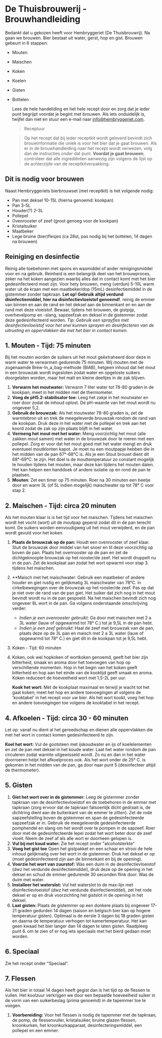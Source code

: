 # De Thuisbrouwerij - Brouwhandleiding

Bedankt dat u gekozen heeft voor Hembryggeriet (De Thuisbrouwrij). Na gaan we brouwen. Bier bestaat uit water, gerst, hop en gist. Brouwen gebeurt in 6 stappen:
* Mouten
* Maischen
* Koken
* Koelen
* Gisten
* Bottelen
  
  Lees de hele handeliding en het hele recept door en zorg dat je ieder punt begrijpt voordat je begint met brouwen. Als iets onduidelijk is, twijfel dan niet en stuur een e-mail naar info@hembryggeriet.com.

  > Receptuur

  >Op het recept dat bij ieder receptkit wordt geleverd bevindt zich brouwinformatie die uniek is voor het bier dat je gaat brouwen. Als er in de brouwhandleiding naar het recept wordt verwezen, volg dan de instructies onder dat punt. __Voordat je gaat brouwen__, controleer dat alle ingrediënten aanwezig zijn volgens de lijst op de achterzijde van de receptkitverpakking.

## Dit is nodig voor brouwen
Naast Hembryggeriets bierbrouwset (met receptkit) is het volgende nodig:
* Pan met deksel 10-15L (hierna genoemd: kookpan)
* Pan 3-5L
* Houder(?) 2-3L
* Pollepel
* Ovenrooster of zeef (groot genoeg voor de kookpan)
* Kristalsuiker
* Maatbeker
* Lege bruine (bier)flesjes (ca 28st, pas nodig bij het bottelen, 14 dagen na brouwen)

## Reiniging en desinfectie
Reinig alle toebehoren met spons en wasmiddel of ander reinigingsmiddel voor en na gebruik. Reinheid is een belangrijk deel van het brouwproces, zeker na het koken aangezien waarbij alles dat in contact komt met het bier gedesinfecteerd moet zijn. Voor hety brouwen, meng (verdun) 5-10L warm water uit de kraan met een maatbeker/dop (15mL) desinfectiemiddel in de gistemmer zonder tapkraan. __Let op! Gebruik altijd verdund disinfectiemiddel, hier na disinfectievloeistof genoemd!__. reinig de emmer van binnen en aan de rand en het deksel aan de binnenkant en en aan de rand met deze vloeistof. Bewaar, tijdens het brouwen, de gistpijp, overhevelpomp en -slang, sapzeefzak en deksel in de gistemmer zodat deze gedesinfecteerd worden. _Tip: Gebruik een sprayfles met desinfectievloeistof voor het snel kunnen sprayen en desinfecteren van de uitrusting en oppervlakken die met het bier in contact komen._

## 1. Mouten - Tijd: 75 minuten
Bij het mouten worden de suikers uit het mout geëxtraheerd door deze in warm water te verwarmen gedurende 75 minuten. Wij mouten met de zogenaamde Brew-In_a_bag-methode (BIAB), hetgeen inhoud dat het mout in een brouwzak wordt ingesloten zodat water en opgeloste suikers doorgelaten worden, maar het malt en kleine deeltjes in de zak blijven.

1. **Verwarm het moutwater:** Verwarm 7 liter water tot 78-80 graden in de kookpan; meet in het midden met de thermometer.
2. **Voeg de pH5.2-stabilisator toe:** Leeg het zakje in het moutwater en roer door zodat de inhoud oplost. De pH-waarde van het mout wordt nu ongeveer 5,2.
3. **Gebruik de brouwzak:** Als het moutwater 78-80 graden is, zet de warmtebron uit en trek de meegeleverde brouwzak rondom de rand van de kookpan. Druk deze in het water met de  pollepel en trek aan het koord zodat de zak op zijn plaats blijft in het water.
4. **Vermeng het mout met het water:** Meng voorzichtig het mout (alle zakken mout samen) met water in de brouwzak door te roeren met een pollepel. Zorg er voor dat het mout goed met het water mengt en druk eventueel moutklonten kapot. Je moet nu een moutpapje hebben die in het midden van de pan 67°-68°C is. Als je een Stout brouwt dient dit 68°-69°C. te zijn. Het doel is de mouttemperatuur zo constant mogelijk te houden tijdens het mouten, maar deze kan tijdens het mouten dalen. Het kan helpen een handdoek of andere isolatie op en rond de pan te plaatsen.
5. **Mouten**: Zet een timer op 75 minuten. Roer na 30 minuten een beetje door en warm 3L (of 5L indien mogelijk) maischwater op tot 78° C voor stap 2.

## 2. Maischen - Tijd: circa 20 minuten
Als het mouten klaar is is het tijd voor het maischen. Tijdens het maischen wordt het vocht (wort) uit de moutpap geperst zodat dit in de pan terecht komt. De suikers worden eenvoudigweg uit het mout verwijderd, en de pan wordt gevuld voor het koken.
1. **Plaats de brouwzak op de pan:** Houdt een ovenrooster of zeef klaar. Sluit de brouwzak door middel van het snoer en til deze voorzichtig op boven de pan. Plaats het ovenrooster op de pan en zet de dichtgeknoopte brouwzak op het rooster/de zeef. Het wordt druppelt nu in de pan. Zet de kookplaat aan zodat het wort opwarmt voor stap 3. tijdens het maischen.
2. **Maisch met het maischwater: Gebruik een maatbeker of andere houder en giet rustig en gelijkmatig 3L maischwater van 78°C. in cirkelbewegingen over de brouwzak op het rooster/de zeef. Pas op dat je niet over de rand van de pan giet. Het suiker dat zich nog in het mout bevindt wordt nu in de pan gespoeld. Na het maischen bevindt zich nog ongeveer 8L wort in de pan. Ga volgens onderstaande omschrijving verder:
   
   * *Indien je een ovenrooster gebruikt:* Ga door met maischen met 2 a 3L water (lauw of opgewarmd tot 78° C.) tot je 9,5L in de pan hebt.
   * *Indien je een zeef gebruikt:* Haal de zeef met brouwzak van de pan, plaats deze op de 3L pan en maisch met 2 a 3L water (lauw of opgewarmd tot 78° C.) en giet dit in de kookpan tot je 9,5L hebt.

3. Koken - Tijd: 60 minuten
4. Koken, ook wel hopkoken of wortkoken genoemd, geeft het bier zijn bitterheid, smaak en aroma door het toevoegen van hop op verschillende momenten. Hop in het begin van het koken geeft bitterheid en hop aan het einde van de kooktijd geeft smaak en aroma. Koken reduceert de hoeveelheid wort met 1,5-2L per uur.
   
   **Kook het wort:** Met de kookplaat maximaal en terwijl je wacht tot het gaat koken; meet het hop en andere toevoegingen  af volgens de 'kooktabel' in het recept voor uw bier. Als het wort kookt, voeg het hop en andere toevoegingen toe volgens de kooktabel in het recept.

## 4. Afkoelen - Tijd: circa 30 - 60 minuten

Let op: vanaf nu dient al het gereedschap en dienen alle oppervlakken die met het wort in contact komen gedesinfecteerd te zijn. 

  **Koel het wort:** Vul de gootsteen met ijskoudwater en ijs of koelelementen en zet de pan met deksel in het koude water.  Laat het water rondom de pan circuleren zodat warmte uitgewisseld wordt.  Zo nu en dan in het water doorroeren helpt het afkoelproces ook. Als het wort onder de 25° C. is gekomen in het midden van de pan, ga door naar punt 5 (desinfecteer altijd de thermometer).

## 5. Gisten
1. **Giet het wort over in de gistemmer:** Leeg de gistemmer zonder tapkraan van de desinfectievloeistof en de toebehoren in de emmer met tapkraan (zorg ervoor dat de tapkraan fatsoenlijk dicht gedraait is, de dichtring dient aan de buitenkant van de emmer te zitten). Zet de rode sapzeefstelling boven de gistemmer en span de gedesinfecteerde sapzeefzak er in. Gebruik de meegeleverde gedesinfecteerde pomphendel en slang om het wordt over te pompen in de sapzeef. Roer door met de gedesinfecteerde lepel zodat het wort beter door de zeef vloeit. Neem de zeef af als alle wort er doorheen gelopen is.
2. **Vul bij met koud water:** Zie het recept onder "alcoholsterkte"
3. **Voeg het gist toe** Open het gistpakket en een schaar en strooi de hele inhoud gelijkmatig over het wort in de gistemmer. Druk het deksel er op (moet gedesinfecteerd zijn aan de binnenkant en bij de opening).
4. **Voorzie het wort van zuurstof:** Was een duim in de desinfectievloeistof (dwz het verdunde desinfectiemiddel), druk deze op de opening in het deksel en schud de emmer gedurende 30 seconden flink door. Was de duim met water.
5. **Installeer het waterslot:** Vul het waterslot to de max-lijn met disinfectievloeistof (dwz het verdunde disinfectiemiddel), zet het rode deksel er op en druk voorzichting het gistslot in de opening in het deksel.
6. **Laat gisten:** Plaats de gistemmer op een donkere plaats bij ongeveer 17-21 graden gedurden 14 dagen (saison en belgisch bier kan op hogere temperatuur gisten). Optimaal is de eerste 3 dagen bij 18 graden gisten en daarna de temperatuur verhogen tot kamertemperatuur. Het kan geen kwaad het bier langer dan 14 dagen te laten gisten. Raadpleeg punt 6. om te zien of er nog iets speciaals met het bierd gedaan moet worden.

## 6. Speciaal
Zie het recept onder "Speciaal".

## 7. Flessen
Als het bier in totaal 14 dagen heeft gegist dan is het tijd op de flessen te vullen. Het koolzuur verkrijgen we door een bepaalde hoeveelheid suiker in de vorm van een suikerbeslag (prima genoemd) in de tapemmer toe te voegen.
1. **Voorbereiding:** Voor het flessen is nodig de tapemmer met de tapkraan, de pomp, de flessenvuller, kristalsuiker, bruine glazen flessen, kroonkurken, het kroonkurkapparaat, desinfecteringsmiddel, een pollepel en een emmer.